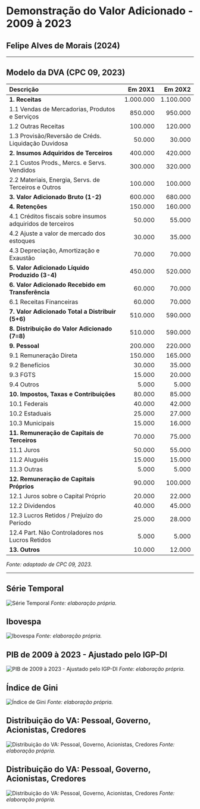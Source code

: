 # Demonstração do Valor Adicionado - 2009 à 2023
## Felipe Alves de Morais (2024)
---
## Modelo da DVA (CPC 09, 2023)
| **Descrição**                                              | **Em 20X1** | **Em 20X2** |
| :--- | ---: | ---: |
| **1. Receitas**                                           | 1.000.000   | 1.100.000   |
| 1.1 Vendas de Mercadorias, Produtos e Serviços            | 850.000     | 950.000     |
| 1.2 Outras Receitas                                       | 100.000     | 120.000     |
| 1.3 Provisão/Reversão de Créds. Liquidação Duvidosa       | 50.000      | 30.000      |
| **2. Insumos Adquiridos de Terceiros**                     | 400.000     | 420.000     |
| 2.1 Custos Prods., Mercs. e Servs. Vendidos               | 300.000     | 320.000     |
| 2.2 Materiais, Energia, Servs. de Terceiros e Outros      | 100.000     | 100.000     |
| **3. Valor Adicionado Bruto (1-2)**                        | 600.000     | 680.000     |
| **4. Retenções**                                          | 150.000     | 160.000     |
| 4.1 Créditos fiscais sobre insumos adquiridos de terceiros| 50.000      | 55.000      |
| 4.2 Ajuste a valor de mercado dos estoques                 | 30.000      | 35.000      |
| 4.3 Depreciação, Amortização e Exaustão                    | 70.000      | 70.000      |
| **5. Valor Adicionado Líquido Produzido (3-4)**            | 450.000     | 520.000     |
| **6. Valor Adicionado Recebido em Transferência**          | 60.000      | 70.000      |
| 6.1 Receitas Financeiras                                  | 60.000      | 70.000      |
| **7. Valor Adicionado Total a Distribuir (5+6)**           | 510.000     | 590.000     |
| **8. Distribuição do Valor Adicionado (7≡8)**              | 510.000     | 590.000     |
| **9. Pessoal**                                             | 200.000     | 220.000     |
| 9.1 Remuneração Direta                                    | 150.000     | 165.000     |
| 9.2 Benefícios                                            | 30.000      | 35.000      |
| 9.3 FGTS                                                  | 15.000      | 20.000      |
| 9.4 Outros                                                | 5.000       | 5.000       |
| **10. Impostos, Taxas e Contribuições**                    | 80.000      | 85.000      |
| 10.1 Federais                                             | 40.000      | 42.000      |
| 10.2 Estaduais                                            | 25.000      | 27.000      |
| 10.3 Municipais                                           | 15.000      | 16.000      |
| **11. Remuneração de Capitais de Terceiros**               | 70.000      | 75.000      |
| 11.1 Juros                                                | 50.000      | 55.000      |
| 11.2 Aluguéis                                             | 15.000      | 15.000      |
| 11.3 Outras                                              | 5.000       | 5.000       |
| **12. Remuneração de Capitais Próprios**                   | 90.000      | 100.000     |
| 12.1 Juros sobre o Capital Próprio                         | 20.000      | 22.000      |
| 12.2 Dividendos                                           | 40.000      | 45.000      |
| 12.3 Lucros Retidos / Prejuízo do Período                  | 25.000      | 28.000      |
| 12.4 Part. Não Controladores nos Lucros Retidos            | 5.000       | 5.000       |
| **13. Outros**                                            | 10.000      | 12.000      |
*Fonte: adaptado de CPC 09, 2023.*

---
## Série Temporal
![Série Temporal](src/plots/timeserie.png)
*Fonte: elaboração própria.*

## Ibovespa
![Ibovespa](src/plots/ibovespa.png)
*Fonte: elaboração própria.*

## PIB de 2009 à 2023 - Ajustado pelo IGP-DI
![PIB de 2009 à 2023 - Ajustado pelo IGP-DI](src/plots/pib.png)
*Fonte: elaboração própria.*

## Índice de Gini
![Índice de Gini](src/plots/gini.png)
*Fonte: elaboração própria.*

## Distribuição do VA: Pessoal, Governo, Acionistas, Credores
![Distribuição do VA: Pessoal, Governo, Acionistas, Credores](src/plots/stacked_area.png)
*Fonte: elaboração própria.*

## Distribuição do VA: Pessoal, Governo, Acionistas, Credores
![Distribuição do VA: Pessoal, Governo, Acionistas, Credores](src/plots/area_stacked.png)
*Fonte: elaboração própria.*